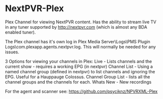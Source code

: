 NextPVR-Plex
============

Plex Channel for viewing NextPVR content.  Has the ability to stream live TV in any tuner supported by http://nextpvr.com (which is almost any BDA enabled tuner).

The Plex channel has it's own log in Plex Media Server\Logs\PMS Plugin Logs\com.plexapp.agents.nextpvr.log.  This will normally be needed for any issues.

3 Options for viewing your channels in Plex:
Live - Lists channels and the current show - requires a working EPG (in nextpvr)
Channel List - Using a named channel group (defined in nextpvr) to list channels and ignoring the EPG.  Useful for a Hauppauge Colossus.
Channel Group List - lists all the channel groups and the channels for each.
Whats New - New recordings


For the agent and scanner see: https://github.com/psyciknz/NPVRXML-Plex
